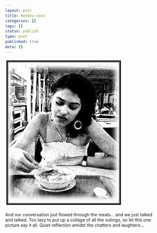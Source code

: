 ```yaml
---
layout: post
title: Rendez-vous
categories: []
tags: []
status: publish
type: post
published: true
meta: {}
---
```

![](/img/meet.jpg)

And our conversation just flowed through the meals... and we just talked and talked. Too lazy to put up a collage of all the outings, so let this one picture say it all. Quiet reflection amidst the chatters and laughters...
